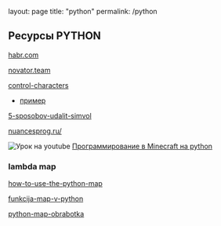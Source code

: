 layout: page
title: "python"
permalink: /python



## Ресурсы PYTHON

[habr.com](https://habr.com/ru/post/595081/)

[novator.team](https://novator.team/post/435)

[control-characters](https://pythonz.net/references/named/control-characters/)

- [пример](https://gist.github.com/paulsver/edf3dd907d7d18f355e5ba640be25a3e)

[5-sposobov-udalit-simvol](https://pythonist.ru/5-sposobov-udalit-simvol-iz-stroki/)

[nuancesprog.ru/](https://nuancesprog.ru/p/9762/)

![Урок на youtube](youtube16.png) [Программирование в Minecraft на python](https://tproger.ru/articles/programmirovanie-na-python-v-minecraft-besplatnye-videouroki-dlja-detej-i-podrostkov-dlja-detej-ot-9-let/)

### lambda map

[how-to-use-the-python-map](https://www.digitalocean.com/community/tutorials/how-to-use-the-python-map-function-ru)

[funkcija-map-v-python](https://pythonru.com/osnovy/funkcija-map-v-python)

[python-map-obrabotka](https://webdevblog.ru/python-map-obrabotka-massivov-bez-ciklov/)

